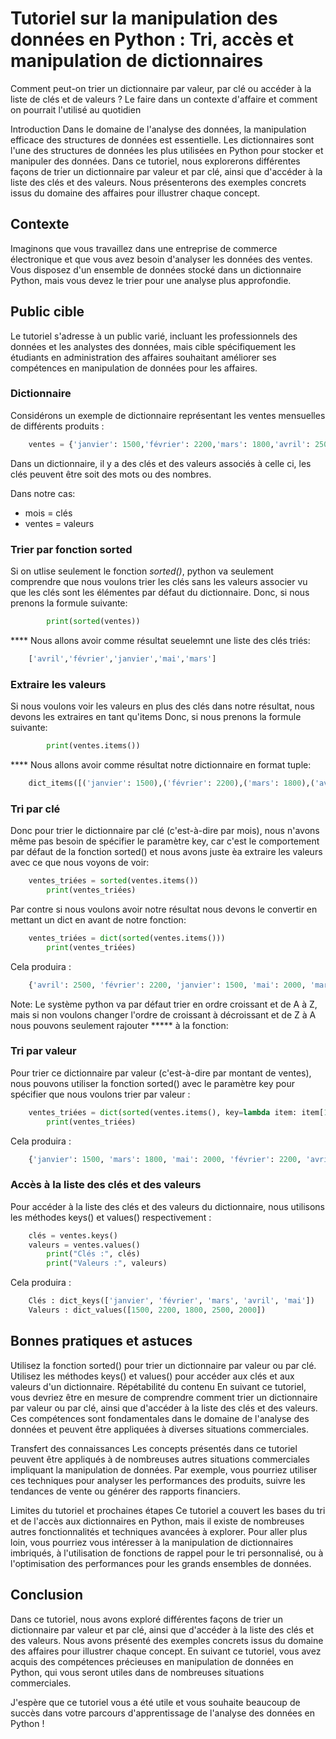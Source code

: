 # Tutoriel sur la manipulation des données en Python : Tri, accès et manipulation de dictionnaires
 Comment peut-on trier un dictionnaire par valeur, par clé ou accéder à la liste de clés et de valeurs ?
 Le faire dans un contexte d'affaire et comment on pourrait l'utilisé au quotidien
 
Introduction
Dans le domaine de l'analyse des données, la manipulation efficace des structures de données est essentielle. Les dictionnaires sont l'une des structures de données les plus utilisées en Python pour stocker et manipuler des données. Dans ce tutoriel, nous explorerons différentes façons de trier un dictionnaire par valeur et par clé, ainsi que d'accéder à la liste des clés et des valeurs. Nous présenterons des exemples concrets issus du domaine des affaires pour illustrer chaque concept.


## Contexte
Imaginons que vous travaillez dans une entreprise de commerce électronique et que vous avez besoin d'analyser les données des ventes. Vous disposez d'un ensemble de données stocké dans un dictionnaire Python, mais vous devez le trier pour une analyse plus approfondie.

## Public cible
Le tutoriel s'adresse à un public varié, incluant les professionnels des données et les analystes des données, mais cible spécifiquement les étudiants en administration des affaires souhaitant améliorer ses compétences en manipulation de données pour les affaires.


### Dictionnaire
Considérons un exemple de dictionnaire représentant les ventes mensuelles de différents produits :
```python
    ventes = {'janvier': 1500,'février': 2200,'mars': 1800,'avril': 2500,'mai': 2000 }
```
Dans un dictionnaire, il y a des clés et des valeurs associés à celle ci, les clés peuvent être soit des mots ou des nombres.

Dans notre cas:
- mois = clés
- ventes = valeurs 

 ### Trier par fonction sorted
Si on utlise seulement le fonction _sorted()_, python va seulement comprendre que nous voulons trier les clés sans les valeurs associer vu que les clés sont les élémentes par défaut du dictionnaire.
Donc, si nous prenons la formule suivante:

```python
        print(sorted(ventes))
 ```
**** Nous allons avoir comme résultat seuelemnt une liste des clés triés:

```python
    ['avril','février','janvier','mai','mars']
```
 ### Extraire les valeurs
Si nous voulons voir les valeurs en plus des clés dans notre résultat, nous devons les extraires en tant qu'items
Donc, si nous prenons la formule suivante:

```python
        print(ventes.items())
 ```
**** Nous allons avoir comme résultat notre dictionnaire en format tuple:

```python
    dict_items([('janvier': 1500),('février': 2200),('mars': 1800),('avril': 2500),('mai': 2000)])
```   
### Tri par clé
Donc pour trier le dictionnaire par clé (c'est-à-dire par mois), nous n'avons même pas besoin de spécifier le paramètre key, car c'est le comportement par défaut de la fonction sorted() et nous avons juste èa extraire les valeurs avec ce que nous voyons de voir:

```python
    ventes_triées = sorted(ventes.items())
        print(ventes_triées)
 ```
Par contre si nous voulons avoir notre résultat nous devons le convertir en mettant un dict en avant de notre fonction:

```python
    ventes_triées = dict(sorted(ventes.items()))
        print(ventes_triées)
 ```    
Cela produira :
```python
    {'avril': 2500, 'février': 2200, 'janvier': 1500, 'mai': 2000, 'mars': 1800}
 ```
Note: Le système python va par défaut trier en ordre croissant et de A à Z, mais si non voulons changer l'ordre de croissant à décroissant et de Z à A nous pouvons seulement rajouter ***** à la fonction:
  ### Tri par valeur 
Pour trier ce dictionnaire par valeur (c'est-à-dire par montant de ventes), nous pouvons utiliser la fonction sorted() avec le paramètre key pour spécifier que nous voulons trier par valeur :

```python
    ventes_triées = dict(sorted(ventes.items(), key=lambda item: item[1]))
        print(ventes_triées)
```
      
Cela produira :
```python
    {'janvier': 1500, 'mars': 1800, 'mai': 2000, 'février': 2200, 'avril': 2500}
```
 
### Accès à la liste des clés et des valeurs
Pour accéder à la liste des clés et des valeurs du dictionnaire, nous utilisons les méthodes keys() et values() respectivement :
```python
    clés = ventes.keys()
    valeurs = ventes.values()
        print("Clés :", clés)
        print("Valeurs :", valeurs)
```
     
Cela produira :
```python
    Clés : dict_keys(['janvier', 'février', 'mars', 'avril', 'mai'])
    Valeurs : dict_values([1500, 2200, 1800, 2500, 2000])
```

## Bonnes pratiques et astuces
Utilisez la fonction sorted() pour trier un dictionnaire par valeur ou par clé.
Utilisez les méthodes keys() et values() pour accéder aux clés et aux valeurs d'un dictionnaire.
Répétabilité du contenu
En suivant ce tutoriel, vous devriez être en mesure de comprendre comment trier un dictionnaire par valeur ou par clé, ainsi que d'accéder à la liste des clés et des valeurs. Ces compétences sont fondamentales dans le domaine de l'analyse des données et peuvent être appliquées à diverses situations commerciales.

Transfert des connaissances
Les concepts présentés dans ce tutoriel peuvent être appliqués à de nombreuses autres situations commerciales impliquant la manipulation de données. Par exemple, vous pourriez utiliser ces techniques pour analyser les performances des produits, suivre les tendances de vente ou générer des rapports financiers.

Limites du tutoriel et prochaines étapes
Ce tutoriel a couvert les bases du tri et de l'accès aux dictionnaires en Python, mais il existe de nombreuses autres fonctionnalités et techniques avancées à explorer. Pour aller plus loin, vous pourriez vous intéresser à la manipulation de dictionnaires imbriqués, à l'utilisation de fonctions de rappel pour le tri personnalisé, ou à l'optimisation des performances pour les grands ensembles de données.

## Conclusion
Dans ce tutoriel, nous avons exploré différentes façons de trier un dictionnaire par valeur et par clé, ainsi que d'accéder à la liste des clés et des valeurs. Nous avons présenté des exemples concrets issus du domaine des affaires pour illustrer chaque concept. En suivant ce tutoriel, vous avez acquis des compétences précieuses en manipulation de données en Python, qui vous seront utiles dans de nombreuses situations commerciales.

J'espère que ce tutoriel vous a été utile et vous souhaite beaucoup de succès dans votre parcours d'apprentissage de l'analyse des données en Python !





